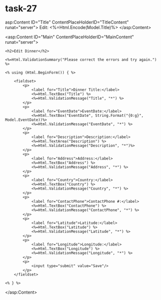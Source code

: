 # task-27
asp:Content ID="Title" ContentPlaceHolderID="TitleContent" runat="server">
    Edit: <%=Html.Encode(Model.Title)%>
</asp:Content>

<asp:Content ID="Main" ContentPlaceHolderID="MainContent" runat="server">

    <h2>Edit Dinner</h2>

    <%=Html.ValidationSummary("Please correct the errors and try again.") %>  
    
    <% using (Html.BeginForm()) { %>

        <fieldset>
            <p>
                <label for="Title">Dinner Title:</label>
                <%=Html.TextBox("Title") %>
                <%=Html.ValidationMessage("Title", "*") %>
            </p>
            <p>
                <label for="EventDate">EventDate:</label>
                <%=Html.TextBox("EventDate", String.Format("{0:g}", Model.EventDate))%>
                <%=Html.ValidationMessage("EventDate", "*") %>
            </p>
            <p>
                <label for="Description">Description:</label>
                <%=Html.TextArea("Description") %>
                <%=Html.ValidationMessage("Description", "*")%>
            </p>
            <p>
                <label for="Address">Address:</label>
                <%=Html.TextBox("Address") %>
                <%=Html.ValidationMessage("Address", "*") %>
            </p>
            <p>
                <label for="Country">Country:</label>
                <%=Html.TextBox("Country") %>               
                <%=Html.ValidationMessage("Country", "*") %>
            </p>
            <p>
                <label for="ContactPhone">ContactPhone #:</label>
                <%=Html.TextBox("ContactPhone") %>
                <%=Html.ValidationMessage("ContactPhone", "*") %>
            </p>
            <p>
                <label for="Latitude">Latitude:</label>
                <%=Html.TextBox("Latitude") %>
                <%=Html.ValidationMessage("Latitude", "*") %>
            </p>
            <p>
                <label for="Longitude">Longitude:</label>
                <%=Html.TextBox("Longitude") %>
                <%=Html.ValidationMessage("Longitude", "*") %>
            </p>
            <p>
                <input type="submit" value="Save"/>
            </p>
        </fieldset>
        
    <% } %>
    
</asp:Content>
